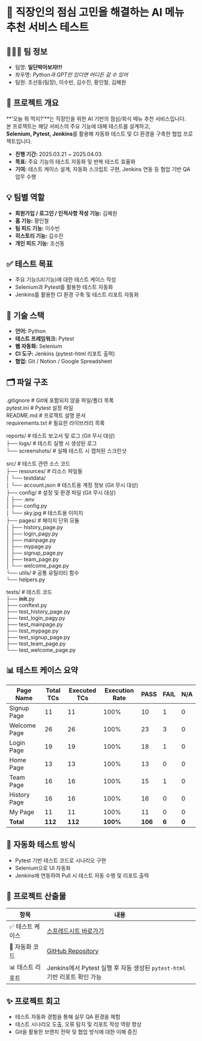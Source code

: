 # 🍱 직장인의 점심 고민을 해결하는 AI 메뉴 추천 서비스 테스트

## 🧑‍🤝‍🧑 팀 정보
- 팀명: **일단박아보자!!!**  
- 좌우명: _Python과 GPT만 있다면 어디든 갈 수 있어_  
- 팀원: 조선동(팀장), 이수빈, 김수진, 황인철, 김혜원  
  

## 🎯 프로젝트 개요
**‘오늘 뭐 먹지?’**는 직장인을 위한 AI 기반의 점심/회식 메뉴 추천 서비스입니다.  
본 프로젝트는 해당 서비스의 주요 기능에 대해 테스트를 설계하고,  
**Selenium, Pytest, Jenkins**를 활용해 자동화 테스트 및 CI 환경을 구축한 협업 프로젝트입니다.

- **진행 기간:** 2025.03.21 ~ 2025.04.03  
- **목표:** 주요 기능의 테스트 자동화 및 반복 테스트 효율화  
- **기여:** 테스트 케이스 설계, 자동화 스크립트 구현, Jenkins 연동 등 협업 기반 QA 업무 수행  
  

## 💡 팀별 역할
- **회원가입 / 로그인 / 인적사항 작성 기능:** 김혜원  
- **홈 기능:** 황인철  
- **팀 피드 기능:** 이수빈  
- **히스토리 기능:** 김수진  
- **개인 피드 기능:** 조선동  
  

## ✅ 테스트 목표
- 주요 기능(UI/기능)에 대한 테스트 케이스 작성  
- Selenium과 Pytest를 활용한 테스트 자동화  
- Jenkins를 활용한 CI 환경 구축 및 테스트 리포트 자동화  
  

## 🔧 기술 스택
- **언어:** Python  
- **테스트 프레임워크:** Pytest  
- **웹 자동화:** Selenium  
- **CI 도구:** Jenkins (pytest-html 리포트 출력)  
- **협업:** Git / Notion / Google Spreadsheet 
  

## 🗂️ 파일 구조
.gitignore              # Git에 포함되지 않을 파일/폴더 목록  
pytest.ini              # Pytest 설정 파일  
README.md               # 프로젝트 설명 문서  
requirements.txt        # 필요한 라이브러리 목록  

reports/                # 테스트 보고서 및 로그 (Git 무시 대상)  
├── logs/               # 테스트 실행 시 생성된 로그  
└── screenshots/        # 실패 테스트 시 캡처된 스크린샷  

src/                    # 테스트 관련 소스 코드  
├── resources/          # 리소스 파일들  
│   └── testdata/       
│       └── account.json # 테스트용 계정 정보 (Git 무시 대상)  
├── config/             # 설정 및 환경 파일 (Git 무시 대상)  
│   ├── .env  
│   ├── config.py  
│   └── sky.jpg         # 테스트용 이미지  
├── pages/              # 페이지 단위 모듈  
│   ├── history_page.py  
│   ├── login_pagy.py  
│   ├── mainpage.py  
│   ├── mypage.py  
│   ├── signup_page.py  
│   ├── team_page.py  
│   └── welcome_page.py  
└── utils/              # 공통 유틸리티 함수  
    └── helpers.py  

tests/                  # 테스트 코드  
├── __init__.py  
├── conftest.py  
├── test_history_page.py  
├── test_login_pagy.py  
├── test_mainpage.py  
├── test_mypage.py  
├── test_signup_page.py  
├── test_team_page.py  
└── test_welcome_page.py  
  

## 📊 테스트 케이스 요약
| Page Name     | Total TCs | Executed TCs | Execution Rate | PASS | FAIL | N/A |  
|---------------|-----------|---------------|----------------|------|------|-----|  
| Signup Page   | 11        | 11            | 100%           | 10   | 1    | 0   |  
| Welcome Page  | 26        | 26            | 100%           | 23   | 3    | 0   |  
| Login Page    | 19        | 19            | 100%           | 18   | 1    | 0   |  
| Home Page     | 13        | 13            | 100%           | 13   | 0    | 0   |  
| Team Page     | 16        | 16            | 100%           | 15   | 1    | 0   |  
| History Page  | 16        | 16            | 100%           | 16   | 0    | 0   |  
| My Page       | 11        | 11            | 100%           | 11   | 0    | 0   |  
| **Total**     | **112**   | **112**       | **100%**       | **106** | **6** | **0** |  
  

## 🧪 자동화 테스트 방식
- Pytest 기반 테스트 코드로 시나리오 구현  
- Selenium으로 UI 자동화  
- Jenkins에 연동하여 Pull 시 테스트 자동 수행 및 리포트 출력  
  

## 📝 프로젝트 산출물
| 항목 | 내용 |  
|------|------|  
| ✅ 테스트 케이스 | [스프레드시트 바로가기](https://docs.google.com/spreadsheets/d/147I40EIpwn0MUDYqUeM1B9GABHnUmOLrPAJ-vThpZIo/edit?usp=sharing) |  
| 🧪 자동화 코드 | [GitHub Repository](https://github.com/won95kim/elice_automation_pj_1) |  
| 📊 테스트 리포트 | Jenkins에서 Pytest 실행 후 자동 생성된 `pytest-html` 기반 리포트 확인 가능 |
  
  
## ✨ 프로젝트 회고
- 테스트 자동화 경험을 통해 실무 QA 환경을 체험  
- 테스트 시나리오 도출, 오류 탐지 및 리포트 작성 역량 향상  
- Git을 활용한 브랜치 전략 및 협업 방식에 대한 이해 증진
